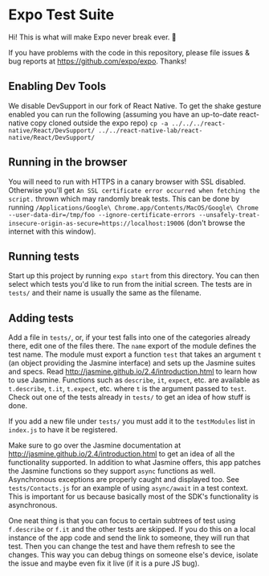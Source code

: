 # Expo Test Suite

Hi! This is what will make Expo never break ever. 🙏

If you have problems with the code in this repository, please file issues & bug reports
at https://github.com/expo/expo. Thanks!

## Enabling Dev Tools

We disable DevSupport in our fork of React Native. To get the shake gesture enabled you can run the following (assuming you have an up-to-date react-native copy cloned outside the expo repo)
`cp -a ../../../react-native/React/DevSupport/ ../../react-native-lab/react-native/React/DevSupport/`

## Running in the browser

You will need to run with HTTPS in a canary browser with SSL disabled. Otherwise you'll get `An SSL certificate error occurred when fetching the script.` thrown which may randomly break tests. This can be done by running `/Applications/Google\ Chrome.app/Contents/MacOS/Google\ Chrome --user-data-dir=/tmp/foo --ignore-certificate-errors --unsafely-treat-insecure-origin-as-secure=https://localhost:19006` (don't browse the internet with this window).

## Running tests

Start up this project by running `expo start` from this directory. You can then select which tests you'd like to run from the initial screen. The tests are in `tests/` and their name is usually the same as the filename.

## Adding tests

Add a file in `tests/`, or, if your test falls into one of the categories already there, edit one of the files there. The `name` export of the module defines the test name. The module must export a function `test` that takes an argument `t` (an object providing the Jasmine interface) and sets up the Jasmine suites and specs. Read http://jasmine.github.io/2.4/introduction.html to learn how to use Jasmine. Functions such as `describe`, `it`, `expect`, etc. are available as `t.describe`, `t.it`, `t.expect`, etc. where `t` is the argument passed to `test`. Check out one of the tests already in `tests/` to get an idea of how stuff is done.

If you add a new file under `tests/` you must add it to the `testModules` list in `index.js` to have it be registered.

Make sure to go over the Jasmine documentation at http://jasmine.github.io/2.4/introduction.html to get an idea of all the functionality supported. In addition to what Jasmine offers, this app patches the Jasmine functions so they support `async` functions as well. Asynchronous exceptions are properly caught and displayed too. See `tests/Contacts.js` for an example of using `async/await` in a test context. This is important for us because basically most of the SDK's functionality is asynchronous.

One neat thing is that you can focus to certain subtrees of test using `f.describe` or `f.it` and the other tests are skipped. If you do this on a local instance of the app code and send the link to someone, they will run that test. Then you can change the test and have them refresh to see the changes. This way you can debug things on someone else's device, isolate the issue and maybe even fix it live (if it is a pure JS bug).

